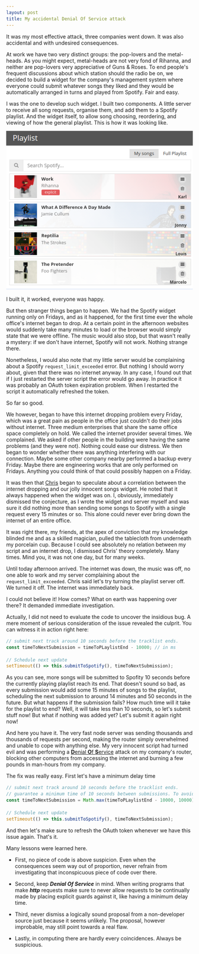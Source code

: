 ```yaml
---
layout: post
title: My accidental Denial Of Service attack
---
```


It was my most effective attack, three companies went down. It was also accidental and with undesired consequences.

At work we have two very distinct groups: the pop-lovers and the metal-heads. As you might expect, metal-heads are not very fond of Rihanna, and neither are pop-lovers very appreciative of Guns & Roses. To end people's frequent discussions about which station should the radio be on, we decided to build a widget for the company's management system where everyone could submit whatever songs they liked and they would be automatically arranged in turns and played from Spotify. Fair and easy.

I was the one to develop such widget. I built two components. A little server to receive all song requests, organise them, and add them to a Spotify playlist. And the widget itself, to allow song choosing, reordering, and viewing of how the general playlist. This is how it was looking like.

![The playlist widget](../images/playlist-widget.png)

I built it, it worked, everyone was happy.

But then stranger things began to happen. We had the Spotify widget running only on Fridays, and as it happened, for the first time ever the whole office's internet began to drop. At a certain point in the afternoon websites would suddenly take many minutes to load or the browser would simply state that we were offline. The music would also stop, but that wasn't really a mystery: if we don't have internet, Spotify will not work. Nothing strange there.

Nonetheless, I would also note that my little server would be complaining about a Spotify `request_limit_exceeded` error. But nothing I should worry about, given that there was no internet anyway. In any case, I found out that if I just restarted the server script the error would go away. In practice it was probably an OAuth token expiration problem. When I restarted the script it automatically refreshed the token.

So far so good.

We however, began to have this internet dropping problem every Friday, which was a great pain as people in the office just couldn't do their jobs without internet. Three medium enterprises that share the same office space completely on hold. We called the internet provider several times. We complained. We asked if other people in the building were having the same problems (and they were not). Nothing could ease our distress. We then began to wonder whether there was anything interfering with our connection. Maybe some other company nearby performed a backup every Friday. Maybe there are engineering works that are only performed on Fridays. Anything you could think of that could possibly happen on a Friday.

It was then that [Chris](https://twitter.com/lown_coco) began to speculate about a correlation between the internet dropping and our jolly innocent songs widget. He noted that it always happened when the widget was on. I, obviously, immediately dismissed the conjecture, as I wrote the widget and server myself and was sure it did nothing more than sending some songs to Spotify with a single request every 15 minutes or so. This alone could never ever bring down the internet of an entire office.

It was right there, my friends, at the apex of conviction that my knowledge blinded me and as a skilled magician, pulled the tablecloth from underneath my porcelain cup. Because I could see absolutely no relation between my script and an internet drop, I dismissed Chris' theory completely. Many times. Mind you, it was not one day, but for many weeks.

Until today afternoon arrived. The internet was down, the music was off, no one able to work and my server complaining about the `request_limit_exceeded`. Chris said let's try turning the playlist server off. We turned it off. The internet was immediately back.

I could not believe it! How comes? What on earth was happening over there? It demanded immediate investigation.

Actually, I did not need to evaluate the code to uncover the insidious bug. A mere moment of serious consideration of the issue revealed the culprit. You can witness it in action right here:

```javascript
// submit next track around 10 seconds before the tracklist ends.
const timeToNextSubmission = timeToPLaylistEnd - 10000; // in ms

// Schedule next update
setTimeout(() => this.submitToSpotify(), timeToNextSubmission);
```

As you can see, more songs will be submitted to Spofity 10 seconds before the currently playing playlist reach its end. That doesn't sound so bad, as every submission would add some 15 minutes of songs to the playlist, scheduling the next submission to around 14 minutes and 50 seconds in the future. But what happens if the submission fails? How much time will it take for the playlist to end? Well, it will take less than 10 seconds, so let's submit stuff now! But what if nothing was added yet? Let's submit it again right now!

And here you have it. The very fast node server was sending thousands and thousands of requests per second, making the router simply overwhelmed and unable to cope with anything else. My very innocent script had turned evil and was performing a [**D**enial **O**f **S**ervice](https://en.wikipedia.org/wiki/Denial-of-service_attack) attack on my company's router, blocking other computers from accessing the internet and burning a few pounds in man-hours from my company.

The fix was really easy. First let's have a minimum delay time

```javascript
// submit next track around 10 seconds before the tracklist ends.
// guarantee a minimum time of 10 seconds between submissions. To avoid a DOS attack on our router.
const timeToNextSubmission = Math.max(timeToPLaylistEnd - 10000, 10000); // in ms

// Schedule next update
setTimeout(() => this.submitToSpotify(), timeToNextSubmission);
```

And then let's make sure to refresh the OAuth token whenever we have this issue again. That's it.

Many lessons were learned here.

* First, no piece of code is above suspicion. Even when the consequences seem way out of proportion, never refrain from investigating that inconspicuous piece of code over there.

* Second, keep **_Denial Of Service_** in mind. When writing programs that make **_http_** requests make sure to never allow requests to be continually made by placing explicit guards against it, like having a minimum delay time.

* Third, never dismiss a logically sound proposal from a non-developer source just because it seems unlikely. The proposal, however improbable, may still point towards a real flaw.

* Lastly, in computing there are hardly every coincidences. Always be suspicious.
